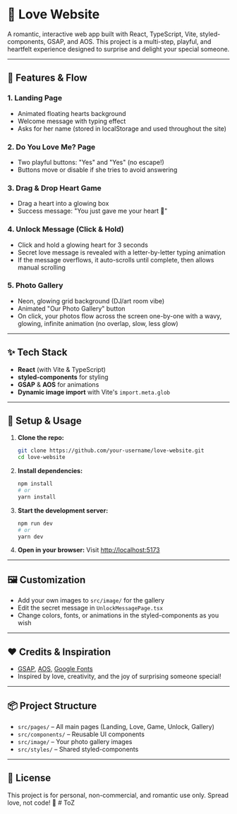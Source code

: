 # 💖 Love Website

A romantic, interactive web app built with React, TypeScript, Vite, styled-components, GSAP, and AOS. This project is a multi-step, playful, and heartfelt experience designed to surprise and delight your special someone.

---

## 🌹 Features & Flow

### 1. **Landing Page**

- Animated floating hearts background
- Welcome message with typing effect
- Asks for her name (stored in localStorage and used throughout the site)

### 2. **Do You Love Me? Page**

- Two playful buttons: "Yes" and "Yes" (no escape!)
- Buttons move or disable if she tries to avoid answering

### 3. **Drag & Drop Heart Game**

- Drag a heart into a glowing box
- Success message: "You just gave me your heart 💝"

### 4. **Unlock Message (Click & Hold)**

- Click and hold a glowing heart for 3 seconds
- Secret love message is revealed with a letter-by-letter typing animation
- If the message overflows, it auto-scrolls until complete, then allows manual scrolling

### 5. **Photo Gallery**

- Neon, glowing grid background (DJ/art room vibe)
- Animated "Our Photo Gallery" button
- On click, your photos flow across the screen one-by-one with a wavy, glowing, infinite animation (no overlap, slow, less glow)

---

## ✨ Tech Stack

- **React** (with Vite & TypeScript)
- **styled-components** for styling
- **GSAP** & **AOS** for animations
- **Dynamic image import** with Vite's `import.meta.glob`

---

## 🚀 Setup & Usage

1. **Clone the repo:**
   ```bash
   git clone https://github.com/your-username/love-website.git
   cd love-website
   ```
2. **Install dependencies:**
   ```bash
   npm install
   # or
   yarn install
   ```
3. **Start the development server:**
   ```bash
   npm run dev
   # or
   yarn dev
   ```
4. **Open in your browser:**
   Visit [http://localhost:5173](http://localhost:5173)

---

## 🖼️ Customization

- Add your own images to `src/image/` for the gallery
- Edit the secret message in `UnlockMessagePage.tsx`
- Change colors, fonts, or animations in the styled-components as you wish

---

## ❤️ Credits & Inspiration

- [GSAP](https://greensock.com/gsap/), [AOS](https://michalsnik.github.io/aos/), [Google Fonts](https://fonts.google.com/)
- Inspired by love, creativity, and the joy of surprising someone special!

---

## 📦 Project Structure

- `src/pages/` – All main pages (Landing, Love, Game, Unlock, Gallery)
- `src/components/` – Reusable UI components
- `src/image/` – Your photo gallery images
- `src/styles/` – Shared styled-components

---

## 📝 License

This project is for personal, non-commercial, and romantic use only. Spread love, not code! 💌
#   T o Z  
 